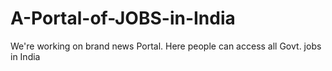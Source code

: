 # A-Portal-of-JOBS-in-India
We're working on brand news Portal. Here people can access all Govt. jobs in India
